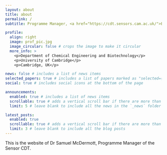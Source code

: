 ```yaml
---
layout: about
title: about
permalink: /
subtitle: Programme Manager, <a href="https://cdt.sensors.cam.ac.uk/">EPSRC Sensor CDT</a>

profile:
  align: right
  image: prof_pic.jpg
  image_circular: false # crops the image to make it circular
  more_info: >
    <p>Department of Chemical Engineering and Biotechnology</p>
    <p>University of Cambridge</p>
    <p>Cambridge, UK</p>

news: false # includes a list of news items
selected_papers: true # includes a list of papers marked as "selected={true}"
social: true # includes social icons at the bottom of the page

announcements:
  enabled: true # includes a list of news items
  scrollable: true # adds a vertical scroll bar if there are more than 3 news items
  limit: 5 # leave blank to include all the news in the `_news` folder

latest_posts:
  enabled: true
  scrollable: true # adds a vertical scroll bar if there are more than 3 new posts items
  limit: 3 # leave blank to include all the blog posts
---
```


This is the website of Dr Samuel McDermott, Programme Manager of the Sensor CDT.
